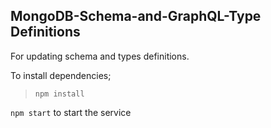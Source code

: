 ## MongoDB-Schema-and-GraphQL-Type Definitions

For updating schema and types definitions.

To install dependencies;
> ```npm install ```

```npm start``` to start the service
